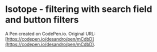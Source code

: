 # Isotope - filtering with search field and button filters

A Pen created on CodePen.io. Original URL: [https://codepen.io/desandro/pen/mCdbD](https://codepen.io/desandro/pen/mCdbD).


